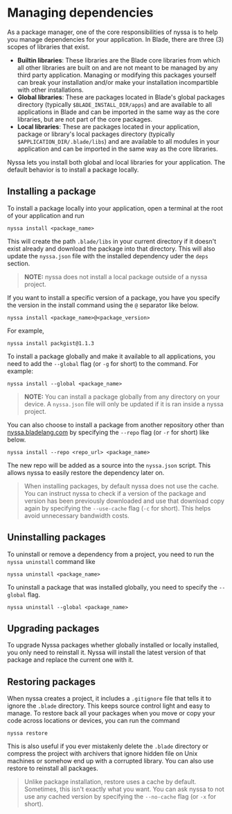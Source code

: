 # Managing dependencies

As a package manager, one of the core responsibilities of nyssa is to help you manage dependencies for your application. In Blade, there are three (3) scopes of libraries that exist.

- **Builtin libraries**: These libraries are the Blade core libraries from which all other libraries are built on and are not meant to be managed by any third party application. Managing or modifying this packages yourself can break your installation and/or make your installation incompartible with other installations.
- **Global libraries**: These are packages located in Blade's global packages directory (typically `$BLADE_INSTALL_DIR/apps`) and are available to all applications in Blade and can be imported in the same way as the core libraries, but are not part of the core packages.
- **Local libraries**: These are packages located in your application, package or library's local packages directory (typically `$APPLICATION_DIR/.blade/libs`) and are available to all modules in your application and can be imported in the same way as the core libraries.

Nyssa lets you install both global and local libraries for your application. The default behavior is to install a package locally.

## Installing a package

To install a package locally into your application, open a terminal at the root of your application and run

```
nyssa install <package_name>
```

This will create the path `.blade/libs` in your current directory if it doesn't exist already and download the package into that directory. This will also update the `nyssa.json` file with the installed dependency uder the `deps` section.

> **NOTE:** nyssa does not install a local package outside of a nyssa project.

If you want to install a specific version of a package, you have you specify the version in the install command using the `@` separator like below.

```
nyssa install <package_name>@<package_version>
```

For example,

```
nyssa install packgist@1.1.3
```

To install a package globally and make it available to all applications, you need to add the `--global` flag (or `-g` for short) to the command. For example:

```
nyssa install --global <package_name>
```

> **NOTE:** You can install a package globally from any directory on your device. A `nyssa.json` file will only be updated if it is ran inside a nyssa project.

You can also choose to install a package from another repository other than [nyssa.bladelang.com](https://nyssa.bladelang.com) by specifying the `--repo` flag (or `-r` for short) like below.

```
nyssa install --repo <repo_url> <package_name>
```

The new repo will be added as a source into the `nyssa.json` script. This allows nyssa to easily restore the dependency later on.

> When installing packages, by default nyssa does not use the cache. You can instruct nyssa to check if a version of the package and version has been previously downloaded and use that download copy again by specifying the `--use-cache` flag (`-c` for short). This helps avoid unnecessary bandwidth costs.

## Uninstalling packages

To uninstall or remove a dependency from a project, you need to run the `nyssa uninstall` command like

```
nyssa uninstall <package_name>
```

To uninstall a package that was installed globally, you need to specify the `--global` flag.

```
nyssa uninstall --global <package_name>
```

## Upgrading packages

To upgrade Nyssa packages whether globally installed or locally installed, you only need to reinstall it. Nyssa will install the latest version of that package and replace the current one with it.

## Restoring packages

When nyssa creates a project, it includes a `.gitignore` file that tells it to ignore the `.blade` directory. This keeps source control light and easy to manage. To restore back all your packages when you move or copy your code across locations or devices, you can run the command

```
nyssa restore
```

This is also useful if you ever mistakenly delete the `.blade` directory or compress the project with archivers that ignore hidden file on Unix machines or somehow end up with a corrupted library. You can also use restore to reinstall all packages.

> Unlike package installation, restore uses a cache by default. Sometimes, this isn't exactly what you want. You can ask nyssa to not use any cached version by specifying the `--no-cache` flag (or `-x` for short).

